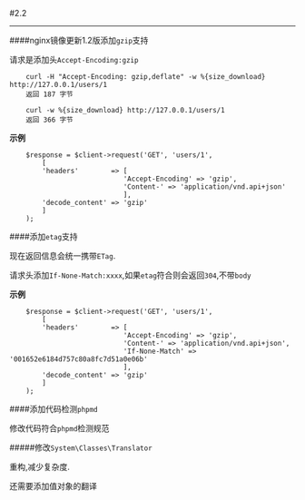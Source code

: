 #2.2

---

####nginx镜像更新1.2版添加`gzip`支持

请求是添加头`Accept-Encoding:gzip`

		curl -H "Accept-Encoding: gzip,deflate" -w %{size_download} http://127.0.0.1/users/1
		返回 187 字节
		
		curl -w %{size_download} http://127.0.0.1/users/1
		返回 366 字节
		
**示例**

		$response = $client->request('GET', 'users/1',
		    [
		    'headers'        => [
		                        'Accept-Encoding' => 'gzip',
		                        'Content-' => 'application/vnd.api+json'
		                        ],
		    'decode_content' => 'gzip'
		    ]
		);		
				
####添加`etag`支持

现在返回信息会统一携带`ETag`.

请求头添加`If-None-Match:xxxx`,如果`etag`符合则会返回`304`,不带`body`

**示例**

		$response = $client->request('GET', 'users/1',
		    [
		    'headers'        => [
		                        'Accept-Encoding' => 'gzip',
		                        'Content-' => 'application/vnd.api+json',
		                        'If-None-Match' => '001652e6184d757c80a8fc7d51a0e06b'
		                        ],
		    'decode_content' => 'gzip'
		    ]
		);
		
####添加代码检测`phpmd`

修改代码符合`phpmd`检测规范

#####修改`System\Classes\Translator`

重构,减少复杂度.

还需要添加值对象的翻译